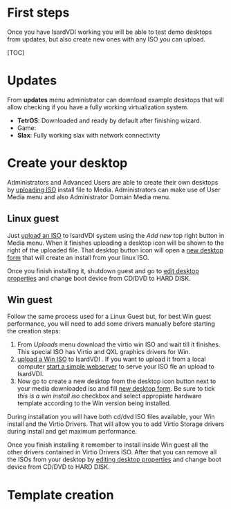 <h1>First steps</h1>

Once you have IsardVDI working you will be able to test demo desktops from updates, but also create new ones with any ISO you can upload.

[TOC]

# Updates

From **updates** menu administrator can download example desktops that will allow checking if you have a fully working virtualization system.

- **TetrOS**: Downloaded and ready by default after finishing wizard.
- Game:
- **Slax**: Fully working slax with network connectivity

# Create your desktop

Administrators and Advanced Users are able to create their own desktops by [uploading ISO](../admin/media.md#upload-media) install file to Media. Administrators can make use of User Media menu and also Administrator Domain Media menu.

## Linux guest

Just [upload an ISO](media.md#upload-media)  to IsardVDI system using the *Add new* top right button in Media menu. When it finishes uploading a desktop icon will be shown to the right of the uploaded file. That desktop button icon will open a [new desktop form](media.md#create-new-desktop-from-uploaded-media)  that will create an install from your linux ISO.

Once you finish installing it, shutdown guest and go to [edit desktop properties](desktops.md#edit-desktop) and change boot device from CD/DVD to HARD DISK.

## Win guest

Follow the same process used for a Linux Guest but, for best Win guest performance, you will need to add some drivers manually before starting the creation steps:

1. From *Uploads* menu download the virtio win ISO and wait till it finishes. This special ISO has Virtio and QXL graphics drivers for Win.
2. [upload a Win ISO](media.md#upload-media)  to IsardVDI . If you want to upload it from a local computer [start a simple webserver](media.md#python-webserver-example) to serve your ISO fle an upload to IsardVDI.
3. Now go to create a new desktop from the desktop icon button next to your media downloaded iso and fill [new desktop form](media.md#create-new-desktop-from-uploaded-media). Be sure to tick *this is a win install iso* checkbox and select appropiate hardware template according to the Win version being installed.

During installation you will have both cd/dvd ISO files available, your Win install and the Virtio Drivers. That will allow you to add Virtio Storage drivers during install and get maximum performance.

Once you finish installing it remember to install inside Win guest all the other drivers contained in Virtio Drivers ISO. After that you can remove all the ISOs from your desktop by [editing desktop properties](desktops.md#edit-desktop) and change boot device from CD/DVD to HARD DISK.

# Template creation

